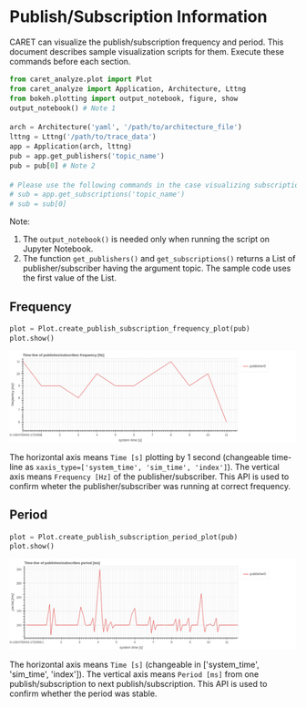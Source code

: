 # Publish/Subscription Information

CARET can visualize the publish/subscription frequency and period.
This document describes sample visualization scripts for them.
Execute these commands before each section.

```python
from caret_analyze.plot import Plot
from caret_analyze import Application, Architecture, Lttng
from bokeh.plotting import output_notebook, figure, show
output_notebook() # Note 1

arch = Architecture('yaml', '/path/to/architecture_file')
lttng = Lttng('/path/to/trace_data')
app = Application(arch, lttng)
pub = app.get_publishers('topic_name')
pub = pub[0] # Note 2

# Please use the following commands in the case visualizing subscription.
# sub = app.get_subscriptions('topic_name')
# sub = sub[0]
```

Note:

1. The `output_notebook()` is needed only when running the script on Jupyter Notebook.
2. The function `get_publishers()` and `get_subscriptions()` returns a List of publisher/subscriber having the argument topic. The sample code uses the first value of the List.

## Frequency

```python
plot = Plot.create_publish_subscription_frequency_plot(pub)
plot.show()
```

![pub_sub_frequency_time_line](../../imgs/pub_sub_frequency_time_line.png)

The horizontal axis means `Time [s]` plotting by 1 second (changeable time-line as `xaxis_type=['system_time', 'sim_time', 'index']`).
The vertical axis means `Frequency [Hz]` of the publisher/subscriber.
This API is used to confirm wheter the publisher/subscriber was running at correct frequency.

## Period

```python
plot = Plot.create_publish_subscription_period_plot(pub)
plot.show()
```

![pub_sub_frequency_time_line](../../imgs/pub_sub_period_time_line.png)

The horizontal axis means `Time [s]` (changeable in ['system_time', 'sim_time', 'index']).
The vertical axis means `Period [ms]` from one publish/subscription to next publish/subscription.
This API is used to confirm whether the period was stable.
